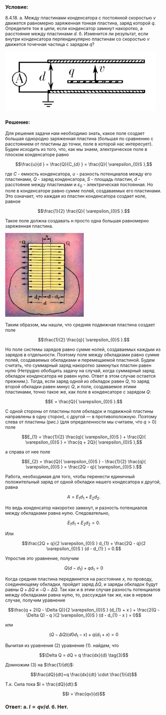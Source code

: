 ###  Условие: 

$8.4.18.$ а. Между пластинами конденсатора с постоянной скоростью $v$ движется равномерно заряженная тонкая пластина, заряд которой $q$. Определите ток в цепи, если конденсатор замкнут накоротко, а расстояние между пластинами $d$. б. Изменится ли результат, если внутри конденсатора перпендикулярно пластинам со скоростью $v$ движется точечная частица с зарядом $q$? 

![К задаче $8.4.18$|484x191, 45%](../../img/8.4.18/8.4.18.png)

###  Решение: 

Для решения задачи нам необходимо знать, какое поле создает большая однородно заряженная пластина (большая по сравнению с расстоянием от пластины до точки, поле в которой нас интересует). Будем исходить из того, что, как мы знаем, электрическое поле в плоском конденсаторе равно 

$$\frac{u}{d } = \frac{Q}{C_{d} } = \frac{Q}{ \varepsilon_{0}S },$$

где $C$ - емкость конденсатора, $u$ - разность потенциалов между его пластинами, $Q$ - заряд конденсатора, $S$ - площадь пластин, $d$ - расстояние между пластинами и $\varepsilon_{0}$ - электрическая постоянная. Но поле в конденсаторе равно сумме полей, создаваемых его пластинами. Это означает, что каждая из пластин конденсатора создает ноле, равное 

$$\frac{1}{2} \frac{Q}{ \varepsilon_{0}S }.$$ 

Такое поле должна создавать н просто одна большая равномерно заряженная пластина. 

![|252x268, 67%](../../img/8.4.18/sol.png) 

Таким образом, мы нашли, что средняя подвижная пластина создает поле 

$$\frac{1}{2} \frac{q}{ \varepsilon_{0}S }.$$

Но поле системы зарядов равно сумме нолей, создаваемых каждым из зарядов в отдельности. Поэтому поле между обкладками равно сумме полей, создаваемых обкладками и перемещаемой пластиной. Будем считать, что суммарный заряд накоротко замкнутых пластин равен нулю (Нетрудно обобщить задачу на случай, когда суммарный заряд обкладок конденсатора не равен нулю. Ответ в этом случае остается прежним.). Тогда, если заряд одной из обкладок равен $Q$, то заряд второй обкладки равен минус $Q$, и поле, создаваемое этими пластинами, точно такое же, как поле в конденсаторе с зарядом $Q$: 

$$E = \frac{Q}{ \varepsilon_{0}S }.$$ 

С одной стороны от пластины поля обкладок и подвижной пластины направлены в одну сторон), с другой — в противоположную. Поэтому слева от пластины (рис.) (для определенности мы считаем, что $q>0$) поле 

$$E_{1} = \frac{1}{2} \frac{q}{ \varepsilon_{0}S } + \frac{Q}{ \varepsilon_{0}S } = \frac{q + 2Q}{ \varepsilon_{0}S },$$

а справа от нее поле 

$$E_{2} = \frac{Q}{ \varepsilon_{0}S } - \frac{1}{2} \frac{q}{ \varepsilon_{0}S } = \frac{2Q - q}{ \varepsilon_{0}S }.$$

Работа, необходимая для того, чтобы перенести единичный положительный заряд от одной обкладки нашего кондесатора к другой, равна

$$A = E_{1}d_{1} + E_{2}d_{2}.$$

Но ведь конденсатор накоротко замкнут, и разность потенциалов между обкладками равна нулю. Следовательно,

$$E_{1}d_{1} + E_{2}d_{2} = 0.$$

Или

$$\frac{2Q + q}{2 \varepsilon_{0}S } d_{1} + \frac{2Q - q}{2 \varepsilon_{0}S } (d - d_{1} ) = 0.$$

Упростив это уравнение, получим

$$Q(d - d_{1}) + qd_{1} = 0 \tag{1}$$

Когда средняя пластина передвинется на расстояние $x$, по проводу, соединяющему обкладки, пройдет заряд $\Delta Q$, и заряды обкладок будут равны $Q+ΔQ$ и $−Q−ΔQ$. Так как и в этим случае разность потенциалов между обкладками равна нулю, то, рассуждая так же, как в нервом случае, получим уравнение

$$\frac{q + 2(Q - \Delta Q)}{2 \varepsilon_{0}S } (d_{1} + x ) + \frac{2(Q - \Delta Q) - q }{2 \varepsilon_{0}S } (d - d_{1} - x ) = 0$$

или

$$(Q - \Delta Q)(d 0 d_{1} - x) + q(d_{1} + x) = 0 \tag{2}$$

Вычитая из уравнения $(2)$ уравнение $(1)$. найдем, что

$$\Delta Q = dQ = q \frac{dx}{d} \tag{3}$$

Домножим $(3)$ на $\frac{1}{dt}$:

$$\frac{dQ}{dt}=q \frac{dx}{dt} \cdot \frac{1}{d}$$

Т.к. Сила тока $I = \frac{dQ}{dt}:$

$$I = \frac{qv}{d}$$

###  Ответ: а. $I = qv/d$. б. Нет. 
